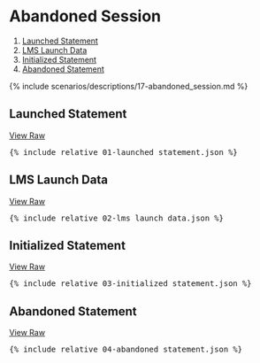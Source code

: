 ---
---

# Abandoned Session

1. [Launched Statement](#launched-statement)
1. [LMS Launch Data](#lms-launch-data)
1. [Initialized Statement](#initialized-statement)
1. [Abandoned Statement](#abandoned-statement)

{% include scenarios/descriptions/17-abandoned_session.md %}

## Launched Statement

[View Raw](01-launched_statement.json)

<pre>
{% include_relative 01-launched_statement.json %}
</pre>

## LMS Launch Data

[View Raw](02-lms_launch_data.json)

<pre>
{% include_relative 02-lms_launch_data.json %}
</pre>

## Initialized Statement

[View Raw](03-initialized_statement.json)

<pre>
{% include_relative 03-initialized_statement.json %}
</pre>

## Abandoned Statement

[View Raw](04-abandoned_statement.json)

<pre>
{% include_relative 04-abandoned_statement.json %}
</pre>

